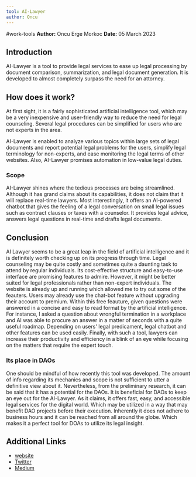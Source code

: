 ```yaml
---
tool: AI-Lawyer
author: Oncu
---
```

#work-tools
**Author:** Oncu Erge Morkoc
**Date:** 05 March 2023

## Introduction

AI-Lawyer is a tool to provide legal services to ease up legal processing by document comparison, summarization, and legal document generation. It is developed to almost completely surpass the need for an attorney.

## How does it work?

At first sight, it is a fairly sophisticated artificial intelligence tool, which may be a very inexpensive and user-friendly way to reduce the need for legal counseling. Several legal procedures can be simplified for users who are not experts in the area. 

AI-Lawyer is enabled to analyze various topics within large sets of legal documents and report potential legal problems for the users, simplify legal terminology for non-experts, and ease monitoring the legal terms of other websites. Also, AI-Lawyer promises automation in low-value legal duties.

### Scope

AI-Lawyer shines where the tedious processes are being streamlined. Although it has grand claims about its capabilities, it does not claim that it will replace real-time lawyers. Most interestingly, it offers an AI-powered chatbot that gives the feeling of a legal conversation on small legal issues such as contract clauses or taxes with a counselor. It provides legal advice, answers legal questions in real-time and drafts legal documents.

## Conclusion

AI Lawyer seems to be a great leap in the field of artificial intelligence and it is definitely worth checking up on its progress through time. Legal counseling may be quite costly and sometimes quite a daunting task to attend by regular individuals. Its cost-effective structure and easy-to-use interface are promising features to admire. However, it might be better suited for legal professionals rather than non-expert individuals. The website is already up and running which allowed me to try out some of the feauters. Users may already use the chat-bot feature without upgrading their account to premium. Within this free feauture, given questions were answered in a concise and easy to read format by the artificial intelligence. For instance, I asked a question about wrongful termination in a workplace and AI was able to procure an answer in a matter of seconds with a quite useful roadmap. Depending on users' legal predicament, legal chatbot and other features can be used easily. Finally, with such a tool, lawyers can increase their productivity and efficiency in a blink of an eye while focusing on the matters that require the expert touch.

### Its place in DAOs

One should be mindful of how recently this tool was developed. The amount of info regarding its mechanics and scope is not sufficient to utter a definitive view about it. Nevertheless, from the preliminary research, it can be said that it has a potential for the DAOs. It is beneficial for DAOs to keep an eye out for the AI-Lawyer. As it claims, it offers fast, easy, and accessible legal services for the digital world. Which may be utilized in a way that may benefit DAO projects before their execution. Inherently it does not adhere to business hours and it can be reached from all around the globe. Which makes it a perfect tool for DOAs to utilize its legal insight.

## Additional Links

- [website](https://ailawyer.pro/)
- [Twitter](https://twitter.com/ailawyerapp)
- [Medium](https://medium.com/@ailawyerapp)

